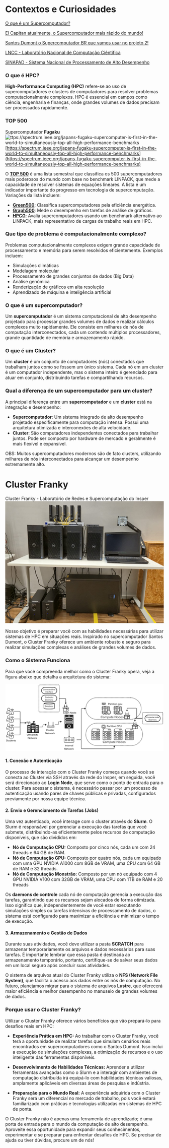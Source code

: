 # Contextos e Curiosidades

[O que é um Supercomputador?](https://www.youtube.com/watch?v=kfs7I_sT5YA)

[El Capitan atualmente, o Supercomputador mais rápido do mundo!](https://www.youtube.com/watch?v=MPRjIlgVwlg)

[Santos Dumont o Supercomputador BR que vamos usar no projeto 2!](https://www.youtube.com/watch?v=nN6v0ExmQD4)

[LNCC - Laboratório Nacional de Computação Ciêntifica](https://www.gov.br/lncc/pt-br)

[SINAPAD -  Sistema Nacional de Processamento de Alto Desempenho ](https://www.lncc.br/sinapad/)


### O que é HPC?

**High-Performance Computing (HPC)** refere-se ao uso de supercomputadores e clusters de computadores para resolver problemas computacionalmente complexos. HPC é essencial em campos como ciência, engenharia e finanças, onde grandes volumes de dados precisam ser processados rapidamente.

### TOP 500
Supercomputador **Fugaku**
![ttps://spectrum.ieee.org/japans-fugaku-supercomputer-is-first-in-the-world-to-simultaneously-top-all-high-performance-benchmarks](https://spectrum.ieee.org/media-library/photograph-of-japanese-supercomputer-fugaku.jpg?id=25591963&width=2400&height=998)
 [https://spectrum.ieee.org/japans-fugaku-supercomputer-is-first-in-the-world-to-simultaneously-top-all-high-performance-benchmarks](https://spectrum.ieee.org/japans-fugaku-supercomputer-is-first-in-the-world-to-simultaneously-top-all-high-performance-benchmarks)

O [**TOP 500**](https://top500.org/) é uma lista semestral que classifica os 500 supercomputadores mais poderosos do mundo com base no benchmark LINPACK, que mede a capacidade de resolver sistemas de equações lineares. A lista é um indicador importante do progresso em tecnologia de supercomputação. Variações da lista incluem:

- [**Green500**](https://top500.org/lists/green500/): Classifica supercomputadores pela eficiência energética.
- [**Graph500**](https://graph500.org/): Mede o desempenho em tarefas de análise de gráficos.
- [**HPCG**](https://top500.org/lists/hpcg/): Avalia supercomputadores usando um benchmark alternativo ao LINPACK, mais representativo de cargas de trabalho reais em HPC.

### Que tipo de problema é computacionalmente complexo?

Problemas computacionalmente complexos exigem grande capacidade de processamento e memória para serem resolvidos eficientemente. Exemplos incluem:

- Simulações climáticas
- Modelagem molecular
- Processamento de grandes conjuntos de dados (Big Data)
- Análise genômica
- Renderização de gráficos em alta resolução
- Aprendizado de máquina e inteligência artificial

### O que é um supercomputador?

Um **supercomputador** é um sistema computacional de alto desempenho projetado para processar grandes volumes de dados e realizar cálculos complexos muito rapidamente. Ele consiste em milhares de nós de computação interconectados, cada um contendo múltiplos processadores, grande quantidade de memória e armazenamento rápido.

### O que é um Cluster?

Um **cluster** é um conjunto de computadores (nós) conectados que trabalham juntos como se fossem um único sistema. Cada nó em um cluster é um computador independente, mas o sistema inteiro é gerenciado para atuar em conjunto, distribuindo tarefas e compartilhando recursos.

### Qual a diferença de um supercomputador para um cluster?

A principal diferença entre um **supercomputador** e um **cluster** está na integração e desempenho:

- **Supercomputador**: Um sistema integrado de alto desempenho projetado especificamente para computação intensa. Possui uma arquitetura otimizada e interconexões de alta velocidade.
- **Cluster**: São computadores independentes conectados para trabalhar juntos. Pode ser composto por hardware de mercado e geralmente é mais flexível e expansível.

OBS: Muitos supercomputadores modernos são de fato clusters, utilizando milhares de nós interconectados para alcançar um desempenho extremamente alto.


# Cluster Franky

Cluster Franky - Laboratório de Redes e Supercomputação do Insper
![Cluster Franky - Laboratório de Redes e Supercomputação do Insper](imgs/franky.jpg)

Nosso objetivo é preparar você com as habilidades necessárias para utilizar sistemas de HPC em situações reais. Inspirado no supercomputador Santos Dumont, o Cluster Franky oferece um ambiente robusto e seguro para realizar simulações complexas e análises de grandes volumes de dados.

### Como o Sistema Funciona

Para que você compreenda melhor como o Cluster Franky opera, veja a figura abaixo que detalha a arquitetura do sistema:

![Arquitetura do Cluster Franky](imgs/ClusterHPC.png)


#### 1. **Conexão e Autenticação**

O processo de interação com o Cluster Franky começa quando você se conecta ao Cluster via SSH através da rede do Insper, em seguida, você será direcionado ao **Login Node**, que serve como o ponto de entrada para o cluster. Para acessar o sistema, é necessário passar por um processo de autenticação usando pares de chaves públicas e privadas, configurados previamente por nossa equipe técnica.

#### 2. **Envio e Gerenciamento de Tarefas (Jobs)**

Uma vez autenticado, você interage com o cluster através do **Slurm**. O Slurm é responsável por gerenciar a execução das tarefas que você submete, distribuindo-as eficientemente pelos recursos de computação disponíveis, que são divididos em:

- **Nó de Computação CPU:** Composto por cinco nós, cada um com 24 threads e 64 GB de RAM.
- **Nó de Computação GPU:** Composto por quatro nós, cada um equipado com uma GPU NVIDIA A1000 com 8GB de VRAM, uma CPU com 64 GB de RAM e 32 threads.
- **Nó de Computação Monstrão:** Composto por um nó equipado com 4 GPU NVIDIA V100 com 32GB de VRAM, uma CPU com 1TB de RAM e 20 threads

Os **daemons de controle** cada nó de computação gerencia a execução das tarefas, garantindo que os recursos sejam alocados de forma otimizada. Isso significa que, independentemente de você estar executando simulações simples ou tarefas intensivas de processamento de dados, o sistema está configurado para maximizar a eficiência e minimizar o tempo de execução.

#### 3. **Armazenamento e Gestão de Dados**

Durante suas atividades, você deve utilizar a pasta **SCRATCH** para armazenar temporariamente os arquivos e dados necessários para suas tarefas. É importante lembrar que essa pasta é destinada ao armazenamento temporário, portanto, certifique-se de salvar seus dados em um local seguro após concluir suas atividades.

O sistema de arquivos atual do Cluster Franky utiliza o **NFS (Network File System)**, que facilita o acesso aos dados entre os nós de computação. No futuro, planejamos migrar para o sistema de arquivos **Lustre**, que oferecerá maior eficiência e melhor desempenho no manuseio de grandes volumes de dados.

### Porque usar o Cluster Franky?

Utilizar o Cluster Franky oferece vários benefícios que vão prepará-lo para desafios reais em HPC:

- **Experiência Prática em HPC:** Ao trabalhar com o Cluster Franky, você terá a oportunidade de realizar tarefas que simulam cenários reais encontrados em supercomputadores como o Santos Dumont. Isso inclui a execução de simulações complexas, a otimização de recursos e o uso inteligente das ferramentas disponíveis.

- **Desenvolvimento de Habilidades Técnicas:** Aprender a utilizar ferramentas avançadas como o Slurm e a interagir com ambientes de computação distribuída irá equipá-lo com habilidades técnicas valiosas, amplamente aplicáveis em diversas áreas de pesquisa e indústria.

- **Preparação para o Mundo Real:** A experiência adquirida com o Cluster Franky será um diferencial no mercado de trabalho, pois você estará familiarizado com práticas e tecnologias utilizadas em sistemas de HPC de ponta.

O Cluster Franky não é apenas uma ferramenta de aprendizado; é uma porta de entrada para o mundo da computação de alto desempenho. Aproveite essa oportunidade para expandir seus conhecimentos, experimentar e se preparar para enfrentar desafios de HPC. Se precisar de ajuda ou tiver dúvidas, procure um de nós!
